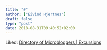 ```yaml
---
title: "#"
author: ["Eivind Hjertnes"]
draft: false
type: "post"
date: 2018-08-31T09:40:52+02:00
---
```


Liked: [Directory
of Microbloggers | Excursions](https://blog.amitgawande.com/directory-microbloggers)
